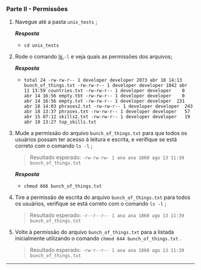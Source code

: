 ### Parte II - Permissões

1. Navegue até a pasta `unix_tests` ;

   _**Resposta**_

   - `cd unix_tests`

2. Rode o comando [ls ](https://linux.die.net/man/1/ls)`-l` e veja quais as permissões dos arquivos;

   _**Resposta**_

   - `total 24
     -rw-rw-r-- 1 developer developer 2073 abr 18 14:13 bunch_of_things.txt
     -rw-rw-r-- 1 developer developer 1842 abr 11 13:59 countries.txt
     -rw-rw-r-- 1 developer developer    0 abr 14 16:56 empty.tbt
     -rw-rw-r-- 1 developer developer    0 abr 14 16:56 empty.txt
     -rw-rw-r-- 1 developer developer  231 abr 18 14:03 phrases2.txt
     -rw-rw-r-- 1 developer developer  243 abr 18 13:37 phrases.txt
     -rw-rw-r-- 1 developer developer   57 abr 15 07:12 skills2.txt
     -rw-rw-r-- 1 developer developer   19 abr 18 13:27 top_skills.txt`

3. Mude a permissão do arquivo `bunch_of_things.txt` para que todos os usuários possam ter acesso à leitura e escrita, e verifique se está correto com o comando `ls -l` ;

   > Resultado esperado: `-rw-rw-rw- 1 ana ana 1860 ago 13 11:39 bunch_of_things.txt`

   _**Resposta**_

   - `chmod 666 bunch_of_things.txt `

4. Tire a permissão de escrita do arquivo `bunch_of_things.txt` para todos os usuários, verifique se está correto com o comando `ls -l` ;

   > Resultado esperado: `-r--r--r-- 1 ana ana 1860 ago 13 11:39 bunch_of_things.txt`

5. Volte à permissão do arquivo `bunch_of_things.txt` para a listada inicialmente utilizando o comando `chmod 644 bunch_of_things.txt` .

   > Resultado esperado: `-rw-r--r-- 1 ana ana 1860 ago 13 11:39 bunch_of_things.txt`

------